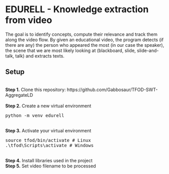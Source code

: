 # EDURELL - Knowledge extraction from video
<p>The goal is to identify concepts, compute their relevance and track them along the video flow. By given an educational video, the program detects (if there are any) the person who appeared the most (in our case the speaker), the scene that we are most likely looking at (blackboard, slide, slide-and-talk, talk) and extracts texts. 

## Setup
<br />
<b>Step 1.</b> Clone this repository: https://github.com/Gabbosaur/TFOD-SWT-AggregateLD
<br/><br/>
<b>Step 2.</b> Create a new virtual environment 
<pre>
python -m venv edurell
</pre> 
<br/>
<b>Step 3.</b> Activate your virtual environment
<pre>
source tfod/bin/activate # Linux
.\tfod\Scripts\activate # Windows 
</pre>
<br/>
<b>Step 4.</b> Install libraries used in the project
<br/>
<b>Step 5.</b> Set video filename to be processed
<br/>
